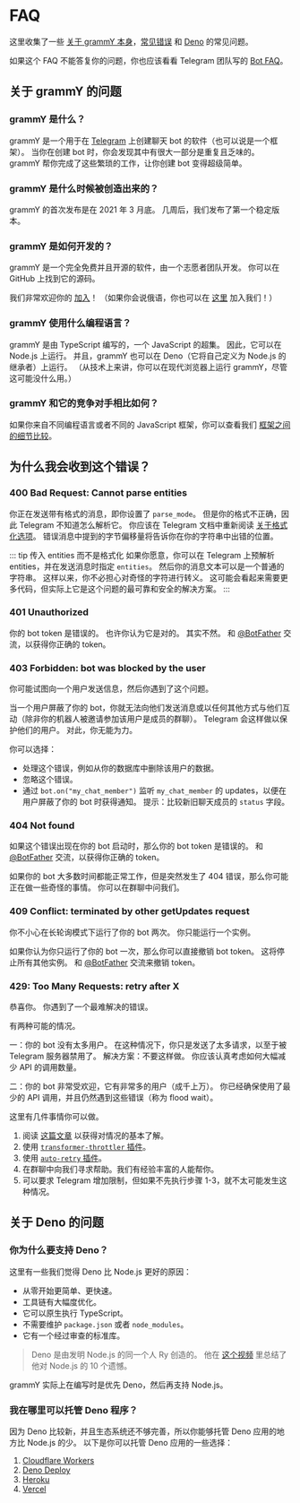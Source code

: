 # FAQ

这里收集了一些 [关于 grammY 本身](#关于-grammy-的问题)，[常见错误](#为什么我会收到这个错误) 和 [Deno](#关于-deno-的问题) 的常见问题。

如果这个 FAQ 不能答复你的问题，你也应该看看 Telegram 团队写的 [Bot FAQ]((https://core.telegram.org/bots/faq))。

## 关于 grammY 的问题

### grammY 是什么？

grammY 是一个用于在 [Telegram](https://telegram.org) 上创建聊天 bot 的软件（也可以说是一个框架）。
当你在创建 bot 时，你会发现其中有很大一部分是重复且乏味的。
grammY 帮你完成了这些繁琐的工作，让你创建 bot 变得超级简单。

### grammY 是什么时候被创造出来的？

grammY 的首次发布是在 2021 年 3 月底。
几周后，我们发布了第一个稳定版本。

### grammY 是如何开发的？

grammY 是一个完全免费并且开源的软件，由一个志愿者团队开发。
你可以在 GitHub 上找到它的源码。

我们非常欢迎你的 [加入](https://t.me/grammyjs)！
（如果你会说俄语，你也可以在 [这里](https://t.me/grammyjs_ru) 加入我们！）

### grammY 使用什么编程语言？

grammY 是由 TypeScript 编写的，一个 JavaScript 的超集。
因此，它可以在 Node.js 上运行。
并且，grammY 也可以在 Deno（它将自己定义为 Node.js 的继承者）上运行。
（从技术上来讲，你可以在现代浏览器上运行 grammY，尽管这可能没什么用。）

### grammY 和它的竞争对手相比如何？

如果你来自不同编程语言或者不同的 JavaScript 框架，你可以查看我们 [框架之间的细节比较](./comparison.md)。

## 为什么我会收到这个错误？

### 400 Bad Request: Cannot parse entities

你正在发送带有格式的消息，即你设置了 `parse_mode`。
但是你的格式不正确，因此 Telegram 不知道怎么解析它。
你应该在 Telegram 文档中重新阅读 [关于格式化选项](https://core.telegram.org/bots/api#formatting-options)。
错误消息中提到的字节偏移量将告诉你在你的字符串中出错的位置。

::: tip 传入 entities 而不是格式化
如果你愿意，你可以在 Telegram 上预解析 entities，并在发送消息时指定 `entities`。
然后你的消息文本可以是一个普通的字符串。
这样以来，你不必担心对奇怪的字符进行转义。
这可能会看起来需要更多代码，但实际上它是这个问题的最可靠和安全的解决方案。
:::

### 401 Unauthorized

你的 bot token 是错误的。
也许你认为它是对的。
其实不然。
和 [@BotFather](https://t.me/BotFather) 交流，以获得你正确的 token。

### 403 Forbidden: bot was blocked by the user

你可能试图向一个用户发送信息，然后你遇到了这个问题。

当一个用户屏蔽了你的 bot，你就无法向他们发送消息或以任何其他方式与他们互动（除非你的机器人被邀请参加该用户是成员的群聊）。
Telegram 会这样做以保护他们的用户。
对此，你无能为力。

你可以选择：

- 处理这个错误，例如从你的数据库中删除该用户的数据。
- 忽略这个错误。
- 通过 `bot.on("my_chat_member")` 监听 `my_chat_member` 的 updates，以便在用户屏蔽了你的 bot 时获得通知。
  提示：比较新旧聊天成员的 `status` 字段。

### 404 Not found

如果这个错误出现在你的 bot 启动时，那么你的 bot token 是错误的。
和 [@BotFather](https://t.me/BotFather) 交流，以获得你正确的 token。

如果你的 bot 大多数时间都能正常工作，但是突然发生了 404 错误，那么你可能正在做一些奇怪的事情。
你可以在群聊中问我们。

### 409 Conflict: terminated by other getUpdates request

你不小心在长轮询模式下运行了你的 bot 两次。
你只能运行一个实例。

如果你认为你只运行了你的 bot 一次，那么你可以直接撤销 bot token。
这将停止所有其他实例。
和 [@BotFather](https://t.me/BotFather) 交流来撤销 token。

### 429: Too Many Requests: retry after X

恭喜你。
你遇到了一个最难解决的错误。

有两种可能的情况。

一：你的 bot 没有太多用户。
在这种情况下，你只是发送了太多请求，以至于被 Telegram 服务器禁用了。
解决方案：不要这样做。
你应该认真考虑如何大幅减少 API 的调用数量。

二：你的 bot 非常受欢迎，它有非常多的用户（成千上万）。
你已经确保使用了最少的 API 调用，并且仍然遇到这些错误（称为 flood wait）。

这里有几件事情你可以做。

1. 阅读 [这篇文章](/zh/advanced/flood.md) 以获得对情况的基本了解。
2. 使用 [`transformer-throttler` 插件](/zh/plugins/transformer-throttler.md)。
3. 使用 [`auto-retry` 插件](/zh/plugins/auto-retry.md)。
4. 在群聊中向我们寻求帮助。我们有经验丰富的人能帮你。
5. 可以要求 Telegram 增加限制，但如果不先执行步骤 1-3，就不太可能发生这种情况。

## 关于 Deno 的问题

### 你为什么要支持 Deno？

这里有一些我们觉得 Deno 比 Node.js 更好的原因：

- 从零开始更简单、更快速。
- 工具链有大幅度优化。
- 它可以原生执行 TypeScript。
- 不需要维护 `package.json` 或者 `node_modules`。
- 它有一个经过审查的标准库。

> Deno 是由发明 Node.js 的同一个人 Ry 创造的。
> 他在 [这个视频](https://youtu.be/M3BM9TB-8yA) 里总结了他对 Node.js 的 10 个遗憾。

grammY 实际上在编写时是优先 Deno，然后再支持 Node.js。

### 我在哪里可以托管 Deno 程序？

因为 Deno 比较新，并且生态系统还不够完善，所以你能够托管 Deno 应用的地方比 Node.js 的少。
以下是你可以托管 Deno 应用的一些选择：

1. [Cloudflare Workers](https://workers.dev)
2. [Deno Deploy](https://deno.com/deploy)
3. [Heroku](https://dev.to/ms314006/deploy-your-deno-apps-to-heroku-375h)
4. [Vercel](https://github.com/vercel-community/deno)
